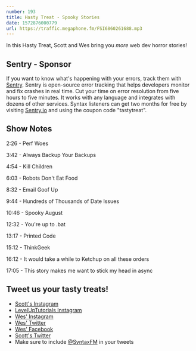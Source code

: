 ```yaml
---
number: 193
title: Hasty Treat - Spooky Stories
date: 1572876000779
url: https://traffic.megaphone.fm/FSI6860261688.mp3
---
```


In this Hasty Treat, Scott and Wes bring you _more_ web dev horror stories! 

## Sentry - Sponsor
If you want to know what's happening with your errors, track them with [Sentry](https://sentry.io/). Sentry is open-source error tracking that helps developers monitor and fix crashes in real time. Cut your time on error resolution from five hours to five minutes. It works with any language and integrates with dozens of other services. Syntax listeners can get two months for free by visiting [Sentry.io](https://sentry.io/) and using the coupon code "tastytreat".

## Show Notes

2:26 - Perf Woes

3:42 - Always Backup Your Backups

4:54 - Kill Children

6:03 - Robots Don't Eat Food

8:32 - Email Goof Up

9:44 - Hundreds of Thousands of Date Issues

10:46 - Spooky August

12:32 - You're up to .bat

13:17 - Printed Code

15:12 - ThinkGeek

16:12 - It would take a while to Ketchup on all these orders

17:05 - This story makes me want to stick my head in async

## Tweet us your tasty treats!
* [Scott's Instagram](https://www.instagram.com/stolinski/)
* [LevelUpTutorials Instagram](https://www.instagram.com/LevelUpTutorials/)
* [Wes' Instagram](https://www.instagram.com/wesbos/)
* [Wes' Twitter](https://twitter.com/wesbos)
* [Wes' Facebook](https://www.facebook.com/wesbos.developer)
* [Scott's Twitter](https://twitter.com/stolinski)
* Make sure to include [@SyntaxFM](https://twitter.com/SyntaxFM) in your tweets